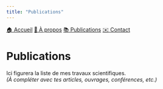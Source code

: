 ```yaml
---
title: "Publications"
---
```


<link rel="stylesheet" href="/assets/css/style.css">

<nav>
  <a href="/">🏠 Accueil</a>
  <a href="/about.html">👤 À propos</a>
  <a href="/publications.html">📚 Publications</a>
  <a href="/contact.html">✉️ Contact</a>
</nav>

<main>

# Publications

Ici figurera la liste de mes travaux scientifiques.  
*(À compléter avec tes articles, ouvrages, conférences, etc.)*

</main>
